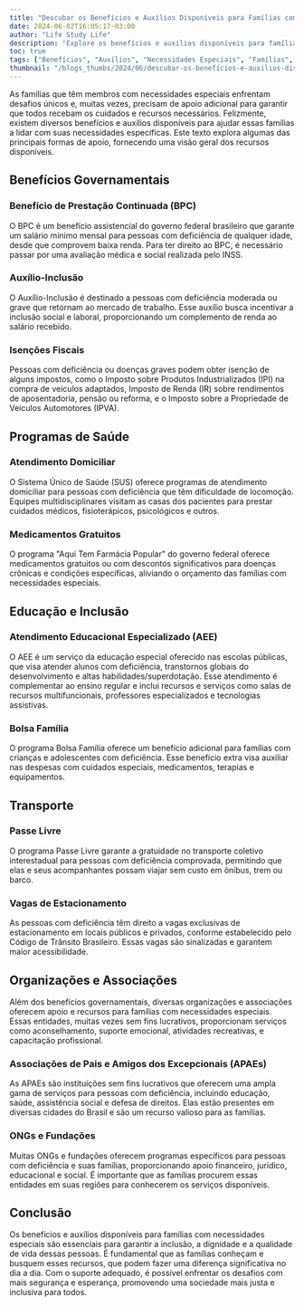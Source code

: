 ```yaml
---
title: "Descubar os Benefícios e Auxílios Disponíveis para Famílias com Necessidades Especiais"
date: 2024-06-02T16:05:17-03:00
author: "Life Study Life"
description: "Explore os benefícios e auxílios disponíveis para famílias com necessidades especiais, incluindo benefícios governamentais, programas de saúde, educação inclusiva e transporte."
toc: true
tags: ["Benefícios", "Auxílios", "Necessidades Especiais", "Famílias", "Deficiência", "Saúde", "Educação", "Inclusão", "Governo", "Transporte", "Programas Sociais", "Apoio", "Isenções Fiscais", "ONGs", "APAEs"]
thumbnail: "/blogs_thumbs/2024/06/descubar-os-benefícios-e-auxilios-disponiveis-para-famílias-com-necessidades-especiais.jpg"
---
```


As famílias que têm membros com necessidades especiais enfrentam desafios únicos e, muitas vezes, precisam de apoio adicional para garantir que todos recebam os cuidados e recursos necessários. Felizmente, existem diversos benefícios e auxílios disponíveis para ajudar essas famílias a lidar com suas necessidades específicas. Este texto explora algumas das principais formas de apoio, fornecendo uma visão geral dos recursos disponíveis.

## Benefícios Governamentais

### Benefício de Prestação Continuada (BPC)

O BPC é um benefício assistencial do governo federal brasileiro que garante um salário mínimo mensal para pessoas com deficiência de qualquer idade, desde que comprovem baixa renda. Para ter direito ao BPC, é necessário passar por uma avaliação médica e social realizada pelo INSS.

### Auxílio-Inclusão

O Auxílio-Inclusão é destinado a pessoas com deficiência moderada ou grave que retornam ao mercado de trabalho. Esse auxílio busca incentivar a inclusão social e laboral, proporcionando um complemento de renda ao salário recebido.

### Isenções Fiscais

Pessoas com deficiência ou doenças graves podem obter isenção de alguns impostos, como o Imposto sobre Produtos Industrializados (IPI) na compra de veículos adaptados, Imposto de Renda (IR) sobre rendimentos de aposentadoria, pensão ou reforma, e o Imposto sobre a Propriedade de Veículos Automotores (IPVA).

## Programas de Saúde

### Atendimento Domiciliar

O Sistema Único de Saúde (SUS) oferece programas de atendimento domiciliar para pessoas com deficiência que têm dificuldade de locomoção. Equipes multidisciplinares visitam as casas dos pacientes para prestar cuidados médicos, fisioterápicos, psicológicos e outros.

### Medicamentos Gratuitos

O programa "Aqui Tem Farmácia Popular" do governo federal oferece medicamentos gratuitos ou com descontos significativos para doenças crônicas e condições específicas, aliviando o orçamento das famílias com necessidades especiais.

## Educação e Inclusão

### Atendimento Educacional Especializado (AEE)

O AEE é um serviço da educação especial oferecido nas escolas públicas, que visa atender alunos com deficiência, transtornos globais do desenvolvimento e altas habilidades/superdotação. Esse atendimento é complementar ao ensino regular e inclui recursos e serviços como salas de recursos multifuncionais, professores especializados e tecnologias assistivas.

### Bolsa Família

O programa Bolsa Família oferece um benefício adicional para famílias com crianças e adolescentes com deficiência. Esse benefício extra visa auxiliar nas despesas com cuidados especiais, medicamentos, terapias e equipamentos.

## Transporte

### Passe Livre

O programa Passe Livre garante a gratuidade no transporte coletivo interestadual para pessoas com deficiência comprovada, permitindo que elas e seus acompanhantes possam viajar sem custo em ônibus, trem ou barco.

### Vagas de Estacionamento

As pessoas com deficiência têm direito a vagas exclusivas de estacionamento em locais públicos e privados, conforme estabelecido pelo Código de Trânsito Brasileiro. Essas vagas são sinalizadas e garantem maior acessibilidade.

## Organizações e Associações

Além dos benefícios governamentais, diversas organizações e associações oferecem apoio e recursos para famílias com necessidades especiais. Essas entidades, muitas vezes sem fins lucrativos, proporcionam serviços como aconselhamento, suporte emocional, atividades recreativas, e capacitação profissional.

### Associações de Pais e Amigos dos Excepcionais (APAEs)

As APAEs são instituições sem fins lucrativos que oferecem uma ampla gama de serviços para pessoas com deficiência, incluindo educação, saúde, assistência social e defesa de direitos. Elas estão presentes em diversas cidades do Brasil e são um recurso valioso para as famílias.

### ONGs e Fundações

Muitas ONGs e fundações oferecem programas específicos para pessoas com deficiência e suas famílias, proporcionando apoio financeiro, jurídico, educacional e social. É importante que as famílias procurem essas entidades em suas regiões para conhecerem os serviços disponíveis.

## Conclusão

Os benefícios e auxílios disponíveis para famílias com necessidades especiais são essenciais para garantir a inclusão, a dignidade e a qualidade de vida dessas pessoas. É fundamental que as famílias conheçam e busquem esses recursos, que podem fazer uma diferença significativa no dia a dia. Com o suporte adequado, é possível enfrentar os desafios com mais segurança e esperança, promovendo uma sociedade mais justa e inclusiva para todos.